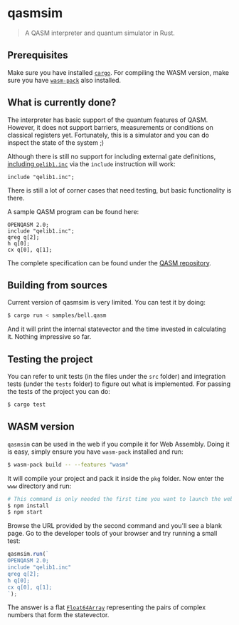 # qasmsim
> A QASM interpreter and quantum simulator in Rust.

## Prerequisites

Make sure you have installed [`cargo`](https://doc.rust-lang.org/cargo/getting-started/installation.html).
For compiling the WASM version, make sure you have [`wasm-pack`](https://rustwasm.github.io/wasm-pack/installer/)
also installed.

## What is currently done?

The interpreter has basic support of the quantum features of QASM. However, it does not support barriers, measurements or conditions on classical registers yet. Fortunately, this is a simulator and you can do inspect the state of the system ;)

Although there is still no support for including external gate definitions,
[including `qelib1.inc`](https://github.com/Qiskit/openqasm/blob/master/examples/generic/qelib1.inc) via the `include` instruction will work:

```
include "qelib1.inc";
```

There is still a lot of corner cases that need testing, but basic functionality is there.

A sample QASM program can be found here:

```qasm
OPENQASM 2.0;
include "qelib1.inc";
qreg q[2];
h q[0];
cx q[0], q[1];
```

The complete specification can be found under the [QASM repository](https://github.com/Qiskit/openqasm/blob/master/spec-human/).

## Building from sources

Current version of qasmsim is very limited. You can test it by doing:

```sh
$ cargo run < samples/bell.qasm
```

And it will print the internal statevector and the time invested in calculating it. Nothing impressive so far.

## Testing the project

You can refer to unit tests (in the files under the `src` folder) and integration tests (under the `tests` folder)
to figure out what is implemented. For passing the tests of the project you can do:

```sh
$ cargo test
```

## WASM version

`qasmsim` can be used in the web if you compile it for Web Assembly. Doing it is easy, simply ensure you have
`wasm-pack` installed and run:

```sh
$ wasm-pack build -- --features "wasm"
```

It will compile your project and pack it inside the `pkg` folder. Now enter the `www` directory and run:

```sh
# This command is only needed the first time you want to launch the web version
$ npm install
$ npm start
```

Browse the URL provided by the second command and you'll see a blank page. Go to the developer tools of your browser
and try running a small test:

```js
qasmsim.run(`
OPENQASM 2.0;
include "qelib1.inc"
qreg q[2];
h q[0];
cx q[0], q[1];
`);
```

The answer is a flat [`Float64Array`](https://developer.mozilla.org/en-US/docs/Web/JavaScript/Typed_arrays) representing
the pairs of complex numbers that form the statevector.
